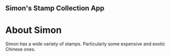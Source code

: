 Simon's Stamp Collection App
-----

# About Simon

Simon has a wide variety of stamps. Particularly some expensive and exotic Chinese ones.  
